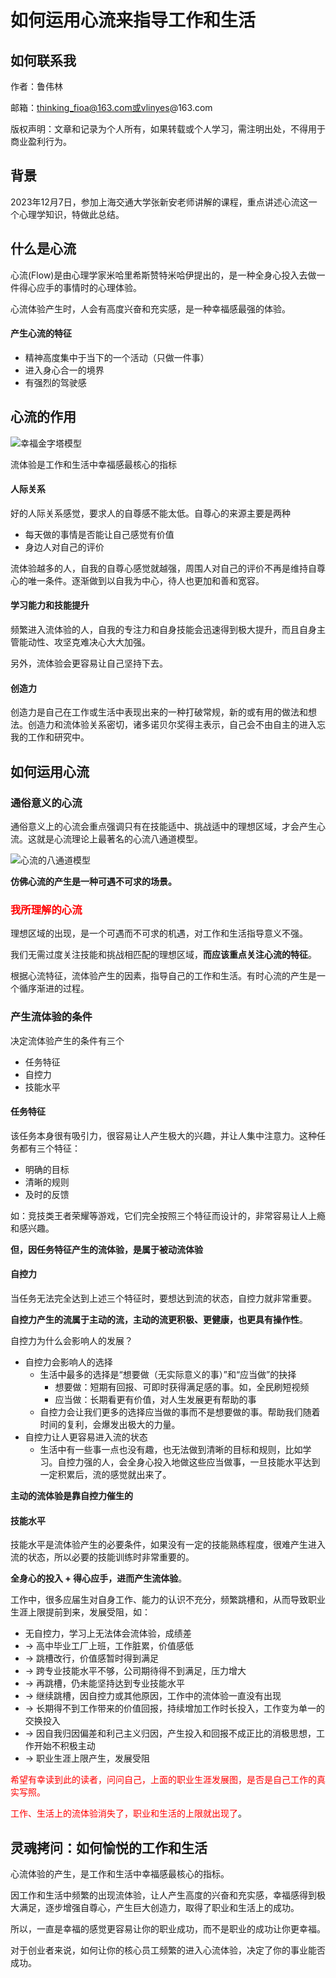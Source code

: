 # 如何运用心流来指导工作和生活

## 如何联系我

作者：鲁伟林

邮箱：thinking_fioa@163.com或vlinyes@163.com

版权声明：文章和记录为个人所有，如果转载或个人学习，需注明出处，不得用于商业盈利行为。

## 背景

2023年12月7日，参加上海交通大学张新安老师讲解的课程，重点讲述心流这一个心理学知识，特做此总结。

## 什么是心流

心流(Flow)是由心理学家米哈里希斯赞特米哈伊提出的，是一种全身心投入去做一件得心应手的事情时的心理体验。

心流体验产生时，人会有高度兴奋和充实感，是一种幸福感最强的体验。

#### 产生心流的特征

- 精神高度集中于当下的一个活动（只做一件事）
- 进入身心合一的境界
- 有强烈的驾驶感

## 心流的作用

![幸福金字塔模型](./pics/如何运用心理来指导工作和生活/幸福金字塔模型.png)

流体验是工作和生活中幸福感最核心的指标

#### 人际关系

好的人际关系感觉，要求人的自尊感不能太低。自尊心的来源主要是两种

- 每天做的事情是否能让自己感觉有价值
- 身边人对自己的评价

流体验越多的人，自我的自尊心感觉就越强，周围人对自己的评价不再是维持自尊心的唯一条件。逐渐做到以自我为中心，待人也更加和善和宽容。

#### 学习能力和技能提升

频繁进入流体验的人，自我的专注力和自身技能会迅速得到极大提升，而且自身主管能动性、攻坚克难决心大大加强。

另外，流体验会更容易让自己坚持下去。

#### 创造力

创造力是自己在工作或生活中表现出来的一种打破常规，新的或有用的做法和想法。创造力和流体验关系密切，诸多诺贝尔奖得主表示，自己会不由自主的进入忘我的工作和研究中。

## 如何运用心流

### 通俗意义的心流

通俗意义上的心流会重点强调只有在技能适中、挑战适中的理想区域，才会产生心流。这就是心流理论上最著名的心流八通道模型。

![心流的八通道模型](./pics/如何运用心理来指导工作和生活/心流的八通道模型.png)

**仿佛心流的产生是一种可遇不可求的场景。**

### <font color="red">我所理解的心流</font>

理想区域的出现，是一个可遇而不可求的机遇，对工作和生活指导意义不强。

我们无需过度关注技能和挑战相匹配的理想区域，**而应该重点关注心流的特征**。

根据心流特征，流体验产生的因素，指导自己的工作和生活。有时心流的产生是一个循序渐进的过程。

### 产生流体验的条件

决定流体验产生的条件有三个

- 任务特征
- 自控力
- 技能水平

#### 任务特征

该任务本身很有吸引力，很容易让人产生极大的兴趣，并让人集中注意力。这种任务都有三个特征：

- 明确的目标
- 清晰的规则
- 及时的反馈

如：竞技类王者荣耀等游戏，它们完全按照三个特征而设计的，非常容易让人上瘾和感兴趣。

**但，因任务特征产生的流体验，是属于被动流体验**

#### 自控力

当任务无法完全达到上述三个特征时，要想达到流的状态，自控力就非常重要。

**自控力产生的流属于主动的流，主动的流更积极、更健康，也更具有操作性**。

自控力为什么会影响人的发展？

- 自控力会影响人的选择
  - 生活中最多的选择是“想要做（无实际意义的事）”和“应当做”的抉择
    - 想要做：短期有回报、可即时获得满足感的事。如，全民刷短视频
    - 应当做：长期看更有价值，对人生发展更有帮助的事
  - 自控力会让我们更多的选择应当做的事而不是想要做的事。帮助我们随着时间的复利，会爆发出极大的力量。
- 自控力让人更容易进入流的状态
  - 生活中有一些事一点也没有趣，也无法做到清晰的目标和规则，比如学习。自控力强的人，会全身心投入地做这些应当做事，一旦技能水平达到一定积累后，流的感觉就出来了。

**主动的流体验是靠自控力催生的**

#### 技能水平

技能水平是流体验产生的必要条件，如果没有一定的技能熟练程度，很难产生进入流的状态，所以必要的技能训练时非常重要的。

**全身心的投入 + 得心应手，进而产生流体验**。

工作中，很多应届生对自身工作、能力的认识不充分，频繁跳槽和，从而导致职业生涯上限提前到来，发展受阻，如：

- 无自控力，学习上无法体会流体验，成绩差
- -> 高中毕业工厂上班，工作脏累，价值感低 
- -> 跳槽改行，价值感暂时得到满足
- -> 跨专业技能水平不够，公司期待得不到满足，压力增大 
- -> 再跳槽，仍未能坚持达到专业技能水平 
- -> 继续跳槽，因自控力或其他原因，工作中的流体验一直没有出现
- -> 长期得不到工作带来的价值回报，持续增加工作时长投入，工作变为单一的交换投入
- -> 因自我归因偏差和利己主义归因，产生投入和回报不成正比的消极思想，工作开始不积极主动
- -> 职业生涯上限产生，发展受阻

<font color="red">希望有幸读到此的读者，问问自己，上面的职业生涯发展图，是否是自己工作的真实写照。</font>

<font color="red">工作、生活上的流体验消失了，职业和生活的上限就出现了</font>。

## 灵魂拷问：如何愉悦的工作和生活

心流体验的产生，是工作和生活中幸福感最核心的指标。

因工作和生活中频繁的出现流体验，让人产生高度的兴奋和充实感，幸福感得到极大满足，逐步增强自尊心，产生巨大创造力，取得了职业和生活上的成功。

所以，一直是幸福的感觉更容易让你的职业成功，而不是职业的成功让你更幸福。

对于创业者来说，如何让你的核心员工频繁的进入心流体验，决定了你的事业能否成功。

